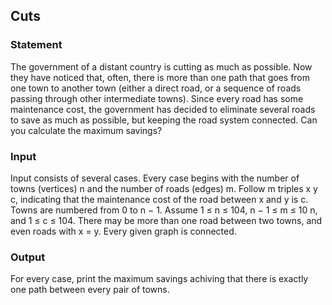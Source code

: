 ## Cuts
### Statement   

The government of a distant country is cutting as much as possible. Now they have noticed that, often, there is more than one path that goes from one town to another town (either a direct road, or a sequence of roads passing through other intermediate towns). Since every road has some maintenance cost, the government has decided to eliminate several roads to save as much as possible, but keeping the road system connected. Can you calculate the maximum savings?

### Input

Input consists of several cases. Every case begins with the number of towns (vertices) n and the number of roads (edges) m. Follow m triples x y c, indicating that the maintenance cost of the road between x and y is c. Towns are numbered from 0 to n − 1. Assume 1 ≤ n ≤ 104, n − 1 ≤ m ≤ 10 n, and 1 ≤ c ≤ 104. There may be more than one road between two towns, and even roads with x = y. Every given graph is connected.

### Output

For every case, print the maximum savings achiving that there is exactly one path between every pair of towns.
